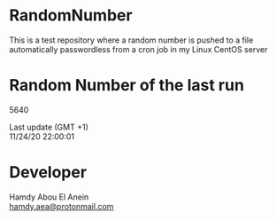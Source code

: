 # RandomNumber    
This is a test repository where a random number is pushed to a file automatically passwordless from a cron job in my Linux CentOS server    
# Random Number of the last run   
5640
      
Last update (GMT +1)    
11/24/20 22:00:01
# Developer    
Hamdy Abou El Anein   
hamdy.aea@protonmail.com
